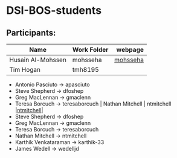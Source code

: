 # DSI-BOS-students


## Participants:
|Name                 | Work Folder | webpage                               |
|---------------------|-------------|--------------------------------------:|
|Husain Al-Mohssen    | mohsseha    |[mohsseha](https://mohsseha.github.io) |
| Tim Hogan | tmh8195| |
- Antonio Pasciuto -> apasciuto
- Steve Shepherd -> dfoshep
- Greg MacLennan -> gmaclenn
- Teresa Borcuch -> teresaborcuch
| Nathan Mitchell   | ntmitchell  |[ntmitchell](https://ntmitchell.github.io)|
- Steve Shepherd -> dfoshep
- Greg MacLennan -> gmaclenn
- Teresa Borcuch -> teresaborcuch
- Nathan Mitchell -> ntmitchell
- Karthik Venkataraman -> karthik-33
- James Wedell -> wedelljd
